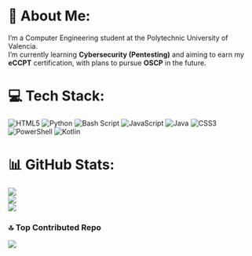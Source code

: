 # 💫 About Me:
I’m a Computer Engineering student at the Polytechnic University of Valencia.  
I’m currently learning **Cybersecurity (Pentesting)** and aiming to earn my **eCCPT** certification, with plans to pursue **OSCP** in the future.



# 💻 Tech Stack:
![HTML5](https://img.shields.io/badge/html5-%23E34F26.svg?style=flat&logo=html5&logoColor=white) ![Python](https://img.shields.io/badge/python-3670A0?style=flat&logo=python&logoColor=ffdd54) ![Bash Script](https://img.shields.io/badge/bash_script-%23121011.svg?style=flat&logo=gnu-bash&logoColor=white) ![JavaScript](https://img.shields.io/badge/javascript-%23323330.svg?style=flat&logo=javascript&logoColor=%23F7DF1E) ![Java](https://img.shields.io/badge/java-%23ED8B00.svg?style=flat&logo=openjdk&logoColor=white) ![CSS3](https://img.shields.io/badge/css3-%231572B6.svg?style=flat&logo=css3&logoColor=white) ![PowerShell](https://img.shields.io/badge/PowerShell-%235391FE.svg?style=flat&logo=powershell&logoColor=white) ![Kotlin](https://img.shields.io/badge/kotlin-%237F52FF.svg?style=flat&logo=kotlin&logoColor=white)
# 📊 GitHub Stats:
![](https://github-readme-stats.vercel.app/api?username=JrSh4dow&theme=transparent&hide_border=false&include_all_commits=false&count_private=false)<br/>
![](https://nirzak-streak-stats.vercel.app/?user=JrSh4dow&theme=transparent&hide_border=false)<br/>
![](https://github-readme-stats.vercel.app/api/top-langs/?username=JrSh4dow&theme=transparent&hide_border=false&include_all_commits=false&count_private=false&layout=compact)

### 🔝 Top Contributed Repo
![](https://github-contributor-stats.vercel.app/api?username=JrSh4dow&limit=5&theme=transparent&combine_all_yearly_contributions=true)


